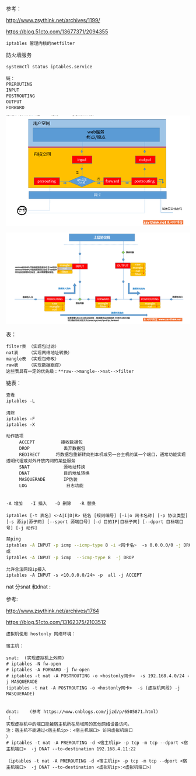 参考：

<http://www.zsythink.net/archives/1199/>

<https://blog.51cto.com/13677371/2094355>



```
iptables 管理内核的netfilter
```



防火墙服务

```bash
systemctl status iptables.service 
```

```
链：
PREROUTING
INPUT
POSTROUTING
OUTPUT
FORWARD

```

![](../gitresource/iptables_links.png)

![](../gitresource/iptables_links_tables.png)

表：

```
filter表	（实现包过滤）
nat表	（实现网络地址转换）
mangle表	（实现包修改）
raw表	（实现数据跟踪）
这些表具有一定的优先级：**raw-->mangle-->nat-->filter
```



链表：





```
查看
iptables -L

清除
iptables -F
iptables -X 
```

```
动作选项
     ACCEPT          接收数据包
     DROP             丢弃数据包
     REDIRECT      将数据包重新转向到本机或另一台主机的某一个端口，通常功能实现透明代理或对外开放内网的某些服务
     SNAT             源地址转换
     DNAT             目的地址转换
     MASQUERADE       IP伪装
     LOG               日志功能
     
     
-A 增加	-I 插入	-D 删除	-R 替换     
     
iptables [-t 表名] <-A|I|D|R> 链名 [规则编号] [-i|o 网卡名称] [-p 协议类型] [-s 源ip|源子网] [--sport 源端口号] [-d 目的IP|目标子网] [--dport 目标端口号] [-j 动作]     
```



```bash
禁ping
iptables -A INPUT -p icmp --icmp-type 8 -i <网卡名>  -s 0.0.0.0/0 -j DROP
或
iptables -A INPUT -p icmp  --icmp-type 8  -j DROP
```

```
允许合法网段ip接入
iptables -A INPUT -s <10.0.0.0/24> -p  all -j ACCEPT 
```







nat 分snat 和dnat  : 

参考:

<http://www.zsythink.net/archives/1764>

<https://blog.51cto.com/13162375/2103512>

```
虚拟机使用 hostonly 网络环境：

宿主机：

snat:  (实现虚拟机上外网)
# iptables -N fw-open
# iptables -A FORWARD -j fw-open 
# iptables -t nat -A POSTROUTING -o <hostonly网卡>  -s 192.168.4.0/24 -j MASQUERADE
(iptables -t nat -A POSTROUTING -o <hostonly网卡>  -s (虚拟机网段) -j MASQUERADE)


dnat:    (参考 https://www.cnblogs.com/jjzd/p/6505871.html)
（
实现虚拟机中的端口能被宿主机所在局域网的其他网络设备访问。
注：宿主机不能通过<宿主机ip>：<宿主机端口> 访问虚拟机端口
）
# iptables -t nat -A PREROUTING -d <宿主机ip> -p tcp -m tcp --dport <宿主机端口>  -j DNAT --to-destination 192.168.4.11:22

（iptables -t nat -A PREROUTING -d <宿主机ip> -p tcp -m tcp --dport <宿主机端口>  -j DNAT --to-destination <虚拟机ip>:<虚拟机端口>）

```

